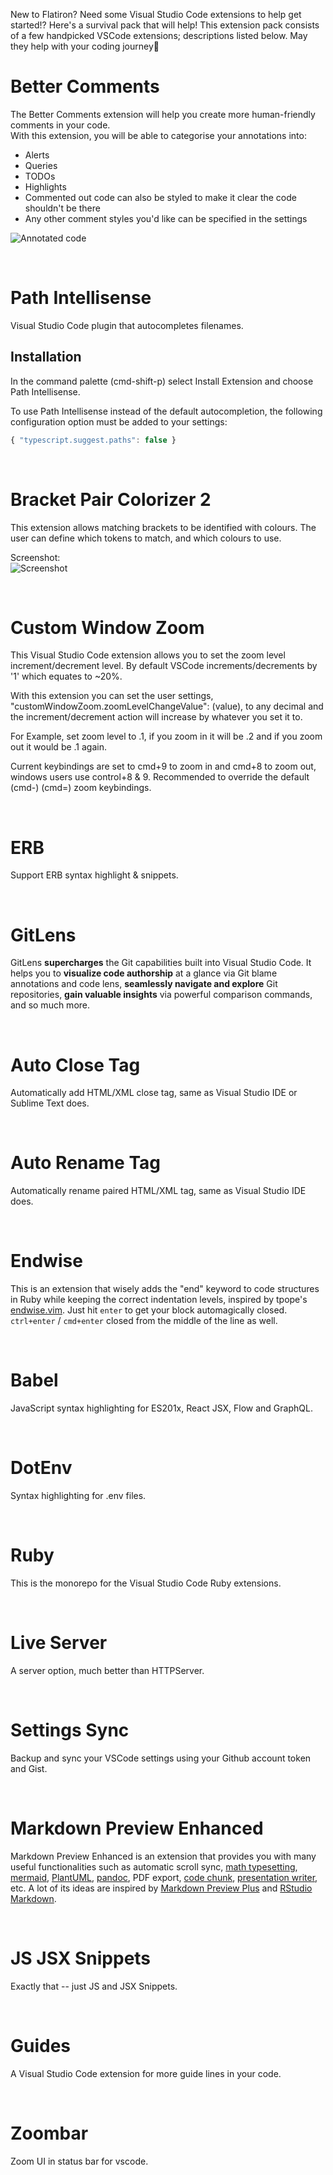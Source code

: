New to Flatiron? Need some Visual Studio Code extensions to help get started!? Here's a survival pack that will help! This extension pack consists of a few handpicked VSCode extensions; descriptions listed below. May they help with your coding journey🙂

# Better Comments

The Better Comments extension will help you create more human-friendly comments in your code.  
With this extension, you will be able to categorise your annotations into:
* Alerts
* Queries
* TODOs
* Highlights
* Commented out code can also be styled to make it clear the code shouldn't be there
* Any other comment styles you'd like can be specified in the settings

![Annotated code](https://raw.githubusercontent.com/aaron-bond/better-comments/master/images/better-comments.PNG)

<br>

# Path Intellisense

Visual Studio Code plugin that autocompletes filenames.

## Installation

In the command palette (cmd-shift-p) select Install Extension and choose Path Intellisense.

To use Path Intellisense instead of the default autocompletion, the following configuration option must be added to your settings:

```javascript
{ "typescript.suggest.paths": false }
```

<br>

# Bracket Pair Colorizer 2

This extension allows matching brackets to be identified with colours. The user can define which tokens to match, and which colours to use.

Screenshot:  
![Screenshot](https://raw.githubusercontent.com/CoenraadS/Bracket-Pair-Colorizer-2/develop/images/example.png)


<br>

# Custom Window Zoom

This Visual Studio Code extension allows you to set the zoom level increment/decrement level.  By default VSCode increments/decrements by '1' which equates to ~20%.  

With this extension you can set the user settings, "customWindowZoom.zoomLevelChangeValue": (value), to any decimal and the increment/decrement action will increase by whatever you set it to.  

For Example, set zoom level to .1, if you zoom in it will be .2 and if you zoom out it would be .1 again.

Current keybindings are set to cmd+9 to zoom in and cmd+8 to zoom out, windows users use control+8 & 9. Recommended to override the default (cmd-) (cmd=) zoom keybindings.


<br>

# ERB

Support ERB syntax highlight & snippets.

<br>

# GitLens

GitLens **supercharges** the Git capabilities built into Visual Studio Code. It helps you to **visualize code authorship** at a glance via Git blame annotations and code lens, **seamlessly navigate and explore** Git repositories, **gain valuable insights** via powerful comparison commands, and so much more.

<br>

# Auto Close Tag

Automatically add HTML/XML close tag, same as Visual Studio IDE or Sublime Text does.

<br>

# Auto Rename Tag

Automatically rename paired HTML/XML tag, same as Visual Studio IDE does.

<br>

# Endwise

This is an extension that wisely adds the "end" keyword to code structures in Ruby while keeping the correct indentation levels, inspired by tpope's [endwise.vim](https://github.com/tpope/vim-endwise). Just hit `enter` to get your block automagically closed. `ctrl+enter` / `cmd+enter` closed from the middle of the line as well.

<br>

# Babel

JavaScript syntax highlighting for ES201x, React JSX, Flow and GraphQL.

<br>

# DotEnv

Syntax highlighting for .env files.

<br>

# Ruby

This is the monorepo for the Visual Studio Code Ruby extensions.

<br>

# Live Server

A server option, much better than HTTPServer.

<br>

# Settings Sync

Backup and sync your VSCode settings using your Github account token and Gist.

<br>

# Markdown Preview Enhanced

Markdown Preview Enhanced is an extension that provides you with many useful functionalities such as automatic scroll sync, [math typesetting](https://shd101wyy.github.io/markdown-preview-enhanced/#/math), [mermaid](https://shd101wyy.github.io/markdown-preview-enhanced/#/diagrams?id=mermaid), [PlantUML](https://shd101wyy.github.io/markdown-preview-enhanced/#/diagrams?id=plantuml), [pandoc](https://shd101wyy.github.io/markdown-preview-enhanced/#/pandoc), PDF export, [code chunk](https://shd101wyy.github.io/markdown-preview-enhanced/#/code-chunk), [presentation writer](https://rawgit.com/shd101wyy/markdown-preview-enhanced/master/docs/presentation-intro.html), etc. A lot of its ideas are inspired by [Markdown Preview Plus](https://github.com/atom-community/markdown-preview-plus) and [RStudio Markdown](http://rmarkdown.rstudio.com/).

<br>

# JS JSX Snippets

Exactly that -- just JS and JSX Snippets.

<br>

# Guides

A Visual Studio Code extension for more guide lines in your code.

<br>

# Zoombar

Zoom UI in status bar for vscode.
